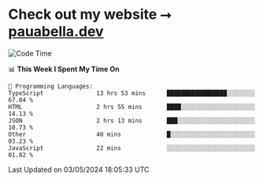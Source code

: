 # Check out my website ⭢ [pauabella.dev](https://pauabella.dev)

<!--START_SECTION:waka-->
![Code Time](http://img.shields.io/badge/Code%20Time-3%2C288%20hrs%2013%20mins-blue)

📊 **This Week I Spent My Time On** 

```text
💬 Programming Languages: 
TypeScript               13 hrs 53 mins      █████████████████░░░░░░░░   67.04 % 
HTML                     2 hrs 55 mins       ████░░░░░░░░░░░░░░░░░░░░░   14.13 % 
JSON                     2 hrs 13 mins       ███░░░░░░░░░░░░░░░░░░░░░░   10.73 % 
Other                    40 mins             █░░░░░░░░░░░░░░░░░░░░░░░░   03.23 % 
JavaScript               22 mins             ░░░░░░░░░░░░░░░░░░░░░░░░░   01.82 % 
```


 Last Updated on 03/05/2024 18:05:33 UTC
<!--END_SECTION:waka-->
